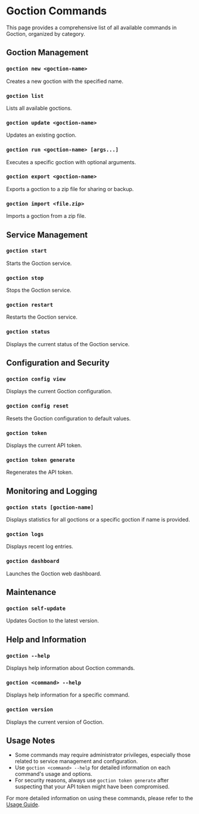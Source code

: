 # Goction Commands

This page provides a comprehensive list of all available commands in Goction, organized by category.

## Goction Management

### `goction new <goction-name>`
Creates a new goction with the specified name.

### `goction list`
Lists all available goctions.

### `goction update <goction-name>`
Updates an existing goction.

### `goction run <goction-name> [args...]`
Executes a specific goction with optional arguments.

### `goction export <goction-name>`
Exports a goction to a zip file for sharing or backup.

### `goction import <file.zip>`
Imports a goction from a zip file.

## Service Management

### `goction start`
Starts the Goction service.

### `goction stop`
Stops the Goction service.

### `goction restart`
Restarts the Goction service.

### `goction status`
Displays the current status of the Goction service.

## Configuration and Security

### `goction config view`
Displays the current Goction configuration.

### `goction config reset`
Resets the Goction configuration to default values.

### `goction token`
Displays the current API token.

### `goction token generate`
Regenerates the API token.

## Monitoring and Logging

### `goction stats [goction-name]`
Displays statistics for all goctions or a specific goction if name is provided.

### `goction logs`
Displays recent log entries.

### `goction dashboard`
Launches the Goction web dashboard.

## Maintenance

### `goction self-update`
Updates Goction to the latest version.

## Help and Information

### `goction --help`
Displays help information about Goction commands.

### `goction <command> --help`
Displays help information for a specific command.

### `goction version`
Displays the current version of Goction.

## Usage Notes

- Some commands may require administrator privileges, especially those related to service management and configuration.
- Use `goction <command> --help` for detailed information on each command's usage and options.
- For security reasons, always use `goction token generate` after suspecting that your API token might have been compromised.

For more detailed information on using these commands, please refer to the [Usage Guide](./usage.md).